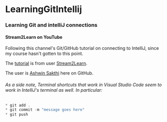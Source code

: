 # LearningGitIntellij
### Learning Git and intelliJ connections

#### Stream2Learn on YouTube
Following this channel's Git/GitHub tutorial on connecting to IntelliJ, since my course hasn't gotten to this point. 

The [tutorial](https://www.youtube.com/watch?v=HfYZvcP0Muo&list=PL-13q2cAP-nYDf3ERqumS65wrc6RXdKrV) is from user [Stream2Learn](https://www.youtube.com/channel/UCjO8Jq2sdpuI134axhMp0Fg).
 
The user is [Ashwin Sakthi](https://github.com/ashwinsakthi) here on GitHub.

###### As a side note, Terminal shortcuts that work in Visual Studio Code seem to work in IntelliJ's terminal as well. In particular:
```java
* git add .
* git commit -m "message goes here"
* git push
```